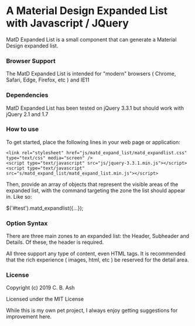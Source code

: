 # A Material Design Expanded List with Javascript / JQuery

MatD Expanded List is a small component that can generate a Material Design expanded list.

### Browser Support

The MatD Expanded List is intended for "modern" browsers ( Chrome, Safari, Edge, Firefox, etc ) and IE11

### Dependencies

MatD Expanded List has been tested on jQuery 3.3.1 but should work with jQuery 2.1 and 1.7

### How to use

To get started, place the following lines in your web page or application:

    <link rel="stylesheet" href="js/matd_expand_list/matd_expandlist.css" type="text/css" media="screen" />
	<script type="text/javascript" src="js/jquery-3.3.1.min.js"></script>
	<script type="text/javascript" src="s/matd_expand_list/matd_expand_list.min.js"></script>

Then, provide an array of objects that represent the visible areas of the expanded list, with the command targeting the zone the list should appear in. Like so:

$('#test').matd_expandlist({...});

### Option Syntax

There are three main zones to an expanded list: the Header, Subheader and Details. Of these, the header is required.

All three support any type of content, even HTML tags. It is recommended that the rich experience ( images, html, etc ) be reserved for the detail area.

### License

Copyright (c) 2019 C. B. Ash

Licensed under the MIT License

While this is my own pet project, I always enjoy getting suggestions for improvement here.
